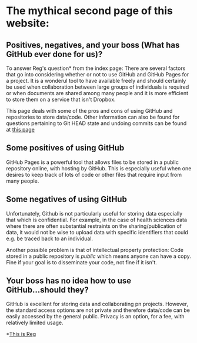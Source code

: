 # The mythical second page of this website:
## Positives, negatives, and your boss (What has GitHub ever done for us)?

To answer Reg's question* from the index page: There are several factors that go into considering whether or not to use GitHub and GitHub Pages for a project. It is a wonderul tool to have available freely and should certainly be used when collaboration between large groups of individuals is required or when documents are shared among many people and it is more efficient to store them on a service that isn't Dropbox.

This page deals with some of the pros and cons of using GitHub and repositories to store data/code. Other information can also be found for questions pertaining to Git HEAD state and undoing commits can be found at [this page](/Page3.md)

## Some positives of using GitHub
GitHub Pages is a powerful tool that allows files to be stored in a public repository online, with hosting by GitHub. This is especially useful when one desires to keep track of lots of code or other files that require input from many people.

## Some negatives of using GitHub
Unfortunately, Github is not particularly useful for storing data especially that which is confidential. For example, in the case of health sciences data where there are often substantial restraints on the sharing/publication of data, it would not be wise to upload data with specific identifiers that could e.g. be traced back to an individual. 

Another possible problem is that of intellectual property protection: Code stored in a public repository is _public_ which means anyone can have a copy. Fine if your goal is to disseminate your code, not fine if it isn't.

## Your boss has no idea how to use GitHub...should they?
GitHub is excellent for storing data and collaborating pn projects. However, the standard access options are not private and therefore data/code can be easily accessed by the general public. Privacy is an option, for a fee, with relatively limited usage. 

*[This is Reg](https://www.google.ca/search?q=reg+life+of+brian&client=firefox-b-ab&dcr=0&source=lnms&tbm=isch&sa=X&ved=0ahUKEwjMg_2jnJLZAhUr6YMKHRElD4kQ_AUICigB&biw=1408&bih=671)
